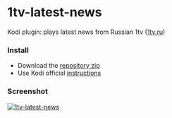 1tv-latest-news
===============

Kodi plugin: plays latest news from Russian 1tv ([1tv.ru](http://www.dereferer.org/?http%3A%2F%2F1tv.ru))

### Install
- Download the [repository zip](https://github.com/DmitrySandalov/1tv-latest-news/raw/master/repository.sandalov.zip)
- Use Kodi official [instructions](http://kodi.wiki/view/Add-on_manager#How_to_install_add-ons_from_a_repository)

### Screenshot
<a href="https://sandalov.org/blog/wp-content/uploads/2014/11/20141128_233206_d.png" target="_blank">![1tv-latest-news](https://sandalov.org/blog/wp-content/uploads/2014/11/20141128_233206_d-300x171.png)</a>
